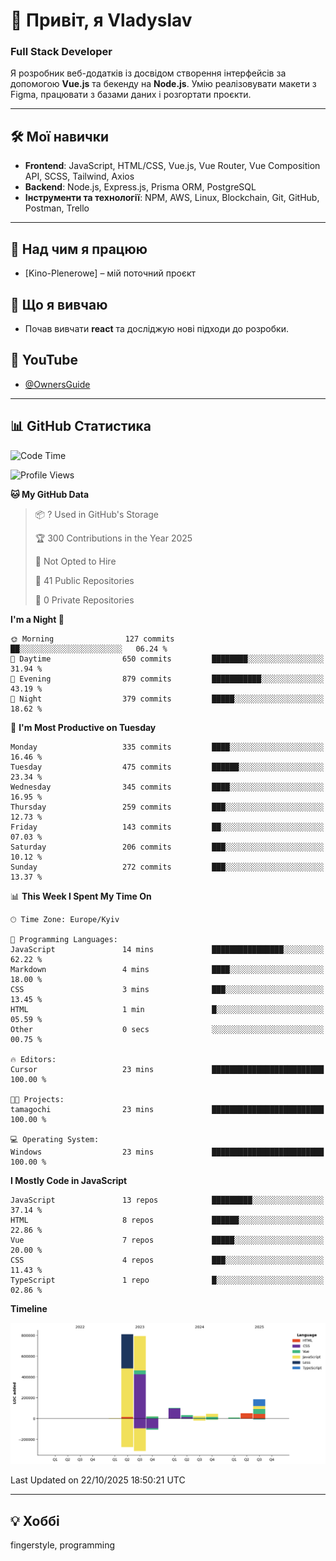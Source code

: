# 👋 Привіт, я Vladyslav  
### Full Stack Developer  

Я розробник веб-додатків із досвідом створення інтерфейсів за допомогою **Vue.js** та бекенду на **Node.js**. Умію реалізовувати макети з Figma, працювати з базами даних і розгортати проєкти.

---

## 🛠 Мої навички  
- **Frontend**: JavaScript, HTML/CSS, Vue.js, Vue Router, Vue Composition API, SCSS, Tailwind, Axios  
- **Backend**: Node.js, Express.js, Prisma ORM, PostgreSQL  
- **Інструменти та технології**: NPM, AWS, Linux, Blockchain, Git, GitHub, Postman, Trello  

---

## 🔭 Над чим я працюю  
- [Kino-Plenerowe] – мій поточний проєкт

## 🌱 Що я вивчаю  
- Почав вивчати **react** та досліджую нові підходи до розробки.

## 🎥 YouTube  
- [@OwnersGuide](https://www.youtube.com/@OwnersGuide-)
  
---

## 📊 GitHub Статистика  
<!--START_SECTION:waka-->
![Code Time](http://img.shields.io/badge/Code%20Time-104%20hrs%2042%20mins-blue)

![Profile Views](http://img.shields.io/badge/Profile%20Views-0-blue)

**🐱 My GitHub Data** 

> 📦 ? Used in GitHub's Storage 
 > 
> 🏆 300 Contributions in the Year 2025
 > 
> 🚫 Not Opted to Hire
 > 
> 📜 41 Public Repositories 
 > 
> 🔑 0 Private Repositories 
 > 
**I'm a Night 🦉** 

```text
🌞 Morning                127 commits         ██░░░░░░░░░░░░░░░░░░░░░░░   06.24 % 
🌆 Daytime                650 commits         ████████░░░░░░░░░░░░░░░░░   31.94 % 
🌃 Evening                879 commits         ███████████░░░░░░░░░░░░░░   43.19 % 
🌙 Night                  379 commits         █████░░░░░░░░░░░░░░░░░░░░   18.62 % 
```
📅 **I'm Most Productive on Tuesday** 

```text
Monday                   335 commits         ████░░░░░░░░░░░░░░░░░░░░░   16.46 % 
Tuesday                  475 commits         ██████░░░░░░░░░░░░░░░░░░░   23.34 % 
Wednesday                345 commits         ████░░░░░░░░░░░░░░░░░░░░░   16.95 % 
Thursday                 259 commits         ███░░░░░░░░░░░░░░░░░░░░░░   12.73 % 
Friday                   143 commits         ██░░░░░░░░░░░░░░░░░░░░░░░   07.03 % 
Saturday                 206 commits         ███░░░░░░░░░░░░░░░░░░░░░░   10.12 % 
Sunday                   272 commits         ███░░░░░░░░░░░░░░░░░░░░░░   13.37 % 
```


📊 **This Week I Spent My Time On** 

```text
🕑︎ Time Zone: Europe/Kyiv

💬 Programming Languages: 
JavaScript               14 mins             ████████████████░░░░░░░░░   62.22 % 
Markdown                 4 mins              ████░░░░░░░░░░░░░░░░░░░░░   18.00 % 
CSS                      3 mins              ███░░░░░░░░░░░░░░░░░░░░░░   13.45 % 
HTML                     1 min               █░░░░░░░░░░░░░░░░░░░░░░░░   05.59 % 
Other                    0 secs              ░░░░░░░░░░░░░░░░░░░░░░░░░   00.75 % 

🔥 Editors: 
Cursor                   23 mins             █████████████████████████   100.00 % 

🐱‍💻 Projects: 
tamagochi                23 mins             █████████████████████████   100.00 % 

💻 Operating System: 
Windows                  23 mins             █████████████████████████   100.00 % 
```

**I Mostly Code in JavaScript** 

```text
JavaScript               13 repos            █████████░░░░░░░░░░░░░░░░   37.14 % 
HTML                     8 repos             ██████░░░░░░░░░░░░░░░░░░░   22.86 % 
Vue                      7 repos             █████░░░░░░░░░░░░░░░░░░░░   20.00 % 
CSS                      4 repos             ███░░░░░░░░░░░░░░░░░░░░░░   11.43 % 
TypeScript               1 repo              █░░░░░░░░░░░░░░░░░░░░░░░░   02.86 % 
```



**Timeline**

![Lines of Code chart](https://raw.githubusercontent.com/owner6/owner6/main/assets/bar_graph.png)


 Last Updated on 22/10/2025 18:50:21 UTC
<!--END_SECTION:waka-->




---

## 💡 Хоббі  
fingerstyle, programming  
